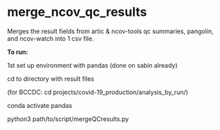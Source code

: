 # merge_ncov_qc_results
Merges the result fields from artic &amp; ncov-tools qc summaries, pangolin, and ncov-watch into 1 csv file. 


<b>To run:</b>

1st set up environment with pandas (done on sabin already)

cd to directory with result files 

(for BCCDC: cd projects/covid-19_production/analysis_by_run/<MiSeqRunID>)

conda activate pandas

python3 path/to/script/mergeQCresults.py
